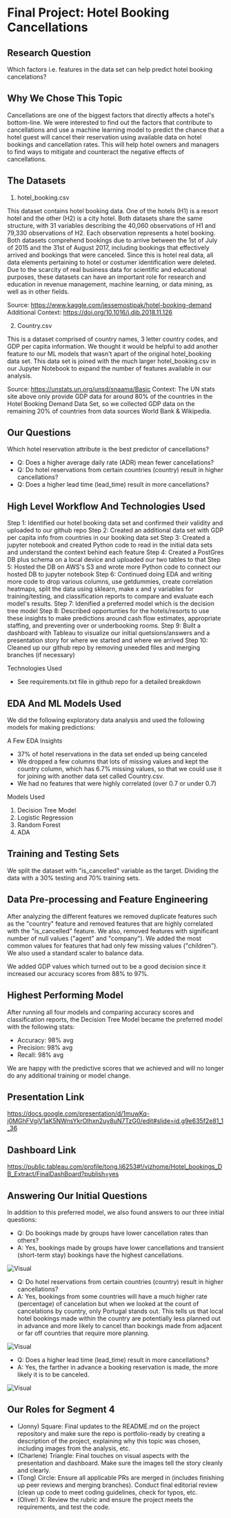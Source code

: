 # Final Project: Hotel Booking Cancellations

## Research Question

Which factors i.e. features in the data set can help predict hotel booking cancelations?

## Why We Chose This Topic

Cancellations are one of the biggest factors that directly affects a hotel's bottom-line.  We were interested to find out the factors that contribute to cancellations and use a machine learning model to predict the chance that a hotel guest will cancel their reservation using available data on hotel bookings and cancellation rates.  This will help hotel owners and managers to find ways to mitigate and counteract the negative effects of cancellations.

## The Datasets

1) hotel_booking.csv

This dataset contains hotel booking data. One of the hotels (H1) is a resort hotel and the other (H2) is a city hotel.  Both datasets share the same structure, with 31 variables describing the 40,060 observations of H1 and 79,330 observations of H2. Each observation represents a hotel booking. Both datasets comprehend bookings due to arrive between the 1st of July of 2015 and the 31st of August 2017, including bookings that effectively arrived and bookings that were canceled. Since this is hotel real data, all data elements pertaining to hotel or costumer identification were deleted.  Due to the scarcity of real business data for scientific and educational purposes, these datasets can have an important role for research and education in revenue management, machine learning, or data mining, as well as in other fields. 

Source: https://www.kaggle.com/jessemostipak/hotel-booking-demand
Additional Context: https://doi.org/10.1016/j.dib.2018.11.126

2) Country.csv

This is a dataset comprised of country names, 3 letter country codes, and GDP per capita information.  We thought it would be helpful to add another feature to our ML models that wasn't apart of the original hotel_booking data set.  This data set is joined with the much larger hotel_booking.csv in our Jupyter Notebook to expand the number of features available in our analysis.

Source: https://unstats.un.org/unsd/snaama/Basic
Context: The UN stats site above only provide GDP data for around  80% of the countries in the Hotel Booking Demand Data Set, so we collected GDP data on the remaining 20% of countries from data sources World Bank & Wikipedia.

## Our Questions

Which hotel reservation attribute is the best predictor of cancellations?

- Q: Does a higher average daily rate (ADR) mean fewer cancellations?
- Q: Do hotel reservations from certain countries (country) result in higher cancellations?
- Q: Does a higher lead time (lead_time) result in more cancellations?

## High Level Workflow And Technologies Used

Step 1: Identified our hotel booking data set and confirmed their validity and uploaded to our github repo
Step 2: Created an additional data set with GDP per capita info from countries in our booking data set
Step 3: Created a jupyter notebook and created Python code to read in the initial data sets and understand the context behind each feature
Step 4: Created a PostGres DB plus schema on a local device and uploaded our two tables to that
Step 5: Hosted the DB on AWS's S3 and wrote more Python code to connect our hosted DB to jupyter notebook
Step 6: Continued doing EDA and writing more code to drop various columns, use getdummies, create correlation heatmaps, split the data using sklearn, make x and y variables for training/testing, and classification reports to compare and evaluate each model's results.
Step 7: Idenified a preferred model which is the decision tree model
Step 8: Described opportunties for the hotels/resorts to use these insights to make predictions around cash flow estimates, appropriate staffing, and preventing over or underbooking rooms.
Step 9: Built a dashboard with Tableau to visualize our initial quetsions/answers and a presentation story for where we started and where we arrived
Step 10: Cleaned up our github repo by removing uneeded files and merging branches (if necessary)

Technologies Used
- See requirements.txt file in github repo for a detailed breakdown

## EDA And ML Models Used

We did the following exploratory data analysis and used the following models for making predictions:
 
A Few EDA Insights
- 37% of hotel reservations in the data set ended up being canceled
- We dropped a few columns that lots of missing values and kept the country column, which has 6.7% missing values, so that we could use it for joining with another data set called Country.csv.
- We had no features that were highly correlated (over 0.7 or under 0.7)

Models Used
1. Decision Tree Model 
2. Logistic Regression
3. Random Forest
4. ADA

## Training and Testing Sets

We split the dataset with "is_cancelled" variable as the target. Dividing the data with a 30% testing and 70% training sets.

## Data Pre-processing and Feature Engineering

After analyzing the different features we removed duplicate features such as the "country" feature and removed features that are highly correlated with the "is_cancelled" feature. We also, removed features with significant number of null values ("agent" and "company"). We added the most common values for features that had only few missing values ("children"). We also used a standard scaler to balance data.

We added GDP values which turned out to be a good decision since it increased our accuracy scores from 88% to 97%.

## Highest Performing Model
After running all four models and comparing accuracy scores and classification reports, the Decision Tree Model became the preferred model with the following stats: 

- Accuracy: 98% avg
- Precision: 98% avg
- Recall: 98% avg

We are happy with the predictive scores that we achieved and will no longer do any additional training or model change.

## Presentation Link
https://docs.google.com/presentation/d/1muwKq-j0MGhFVgiV1aK5NWnsYkrOIhxn2uy8uN7TzG0/edit#slide=id.g9e635f2e81_1_36

## Dashboard Link
https://public.tableau.com/profile/tong.li6253#!/vizhome/Hotel_bookings_DB_Extract/FinalDashBoard?publish=yes

## Answering Our Initial Questions

In addition to this preferred model, we also found answers to our three initial questions:

- Q: Do bookings made by groups have lower cancellation rates than others?
- A: Yes, bookings made by groups have lower cancellations and transient (short-term stay) bookings have the highest cancellations. 

![Visual](/Visualizations/Cancellations_by_customer_type.png)

- Q: Do hotel reservations from certain countries (country) result in higher cancellations?
- A: Yes, bookings from some countries will have a much higher rate (percentage) of cancelation but when we looked at the count of cancelations by country, only Portugal stands out.  This tells us that local hotel bookings made within the country are potentially less planned out in advance and more likely to cancel than bookings made from adjacent or far off countries that require more planning.  

![Visual](/Visualizations/Cancellations_by_country.png)

- Q: Does a higher lead time (lead_time) result in more cancellations?
- A: Yes, the farther in advance a booking reservation is made, the more likely it is to be canceled.

![Visual](/Visualizations/Cancellation_by_lead_time.png)

## Our Roles for Segment 4

- (Jonny)    Square: Final updates to the README.md on the project repository and make sure the repo is portfolio-ready by creating a description of the project, explaining why this topic was chosen, including images from the analysis, etc.
- (Charlene) Triangle: Final touches on visual aspects with the presentation and dashboard. Make sure the images tell the story cleanly and clearly.
- (Tong)     Circle: Ensure all applicable PRs are merged in (includes finishing up peer reviews and merging branches). Conduct final editorial review (clean up code to meet coding guidelines, check for typos, etc.
- (Oliver)   X: Review the rubric and ensure the project meets the requirements, and test the code.
